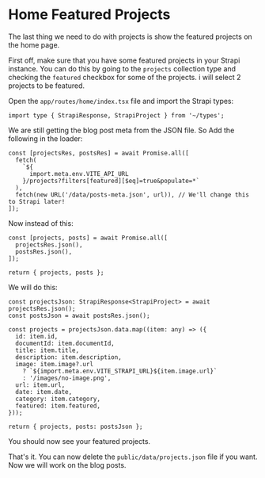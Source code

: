 # Home Featured Projects

The last thing we need to do with projects is show the featured projects on the home page.

First off, make sure that you have some featured projects in your Strapi instance. You can do this by going to the `projects` collection type and checking the `featured` checkbox for some of the projects. i will select 2 projects to be featured.

Open the `app/routes/home/index.tsx` file and import the Strapi types:

```tsx
import type { StrapiResponse, StrapiProject } from '~/types';
```

We are still getting the blog post meta from the JSON file. So Add the following in the loader:

```tsx
const [projectsRes, postsRes] = await Promise.all([
  fetch(
    `${
      import.meta.env.VITE_API_URL
    }/projects?filters[featured][$eq]=true&populate=*`
  ),
  fetch(new URL('/data/posts-meta.json', url)), // We'll change this to Strapi later!
]);
```

Now instead of this:

```tsx
const [projects, posts] = await Promise.all([
  projectsRes.json(),
  postsRes.json(),
]);

return { projects, posts };
```

We will do this:

```tsx
const projectsJson: StrapiResponse<StrapiProject> = await projectsRes.json();
const postsJson = await postsRes.json();

const projects = projectsJson.data.map((item: any) => ({
  id: item.id,
  documentId: item.documentId,
  title: item.title,
  description: item.description,
  image: item.image?.url
    ? `${import.meta.env.VITE_STRAPI_URL}${item.image.url}`
    : '/images/no-image.png',
  url: item.url,
  date: item.date,
  category: item.category,
  featured: item.featured,
}));

return { projects, posts: postsJson };
```

You should now see your featured projects.

That's it. You can now delete the `public/data/projects.json` file if you want. Now we will work on the blog posts.
